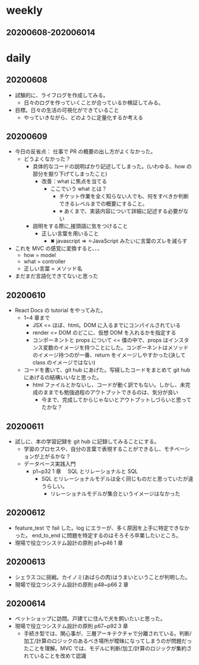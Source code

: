 # weekly

## 20200608-202006014

# daily

## 20200608

- 試験的に、ライフログを作成してみる。
  - 日々のログを作っていくことが合っているか検証してみる。
- 目標。日々の生活の可視化ができていること
  - やっていきながら、どのように定量化するか考える

## 20200609

- 今日の反省点： 仕事で PR の概要の出し方がよくなかった。
  - どうよくなかった？
    - 具体的なコードの説明ばかり記述してしまった。(いわゆる、how の部分を掘り下げてしまったこと)
      - 改善：what に焦点を当てる
        - ここでいう what とは？
          - チケット作業を全く知らない人でも、何をすべきか判断できるレベルまでの概要にすること。
          - ※ あくまで、実装内容について詳細に記述する必要がない
    - 説明をする際に,接頭語に気をつけること
      - 正しい言葉を用いること
        - ✖︎ javascript => ⚪︎JavaScript みたいに言葉のズレを減らす
- これを MVC の感覚に変換すると、、、
  - how = model
  - what = controller
  - 正しい言葉 = メソッド名
- まだまだ言語化できてないと思った

## 20200610

- React Docs の tutorial をやってみた。
  - 1~4 章まで
    - JSX <= ほぼ、html。DOM に入るまでにコンパイルされている
    - render <= DOM のどこに、仮想 DOM を入れるかを指定する
    - コンポーネントと props について <= 僕の中で、props はインスタンス変数のイメージを持つことにした。コンポーネントはメソッドのイメージ持つのが一番、return をイメージしやすかった(決して class のイメージではない)
  - コードを書いて、git hub にあげた。写経したコードをまとめて git hub にあげるの結構いいなと思った。
    - html ファイルとかないし、コードが動く訳でもない。しかし、未完成のままでも勉強過程のアウトプットできるのは、気分が良い
      - 今まで、完成してからじゃないとアウトプットしづらいと思ってたかな？

## 20200611

- 試しに、本の学習記録を git hub に記録してみることにする。
  - 学習のプロセスや、自分の言葉で表現することができるし、モチベーションが上がるかな？
  - データベース実践入門
    - p1~p32 1 章　 SQL とリレーショナルと SQL
      - SQL とリレーショナルモデルは全く同じものだと思っていたが違うらしい。
        - リレーショナルモデルが集合というイメージはなかった

## 20200612

- feature_test で fail した。log にエラーが、多く原因を上手に特定できなかった。
  end_to_end に問題を特定するのはそろそろ卒業したいところ。
- 現場で役立つシステム設計の原則 p1~p46 1 章

## 20200613

- シェラスコに挑戦。カイノミ(あばらの肉)はうまいということが判明した。
- 現場で役立つシステム設計の原則 p48~p66 2 章

## 20200614

- ペットショップに訪問。戸建てに住んで犬を飼いたいと思った。
- 現場で役立つシステム設計の原則 p67~p92 3 章
  - 手続き型では、関心事が、三層アーキテクチャで分離されている。判断/加工/計算のロジックのあるべき場所が曖昧になってしまうのが問題だったことを理解。MVC では、モデルに判断/加工/計算のロジックが集約されていることを改めて認識
